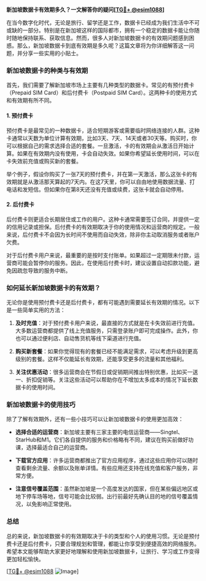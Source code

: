 **新加坡数据卡有效期多久？一文解答你的疑问[[TG💪+ @esim1088](https://t.me/s/esim1088)]**

在当今数字化时代，无论是旅行、留学还是工作，数据卡已经成为我们生活中不可或缺的一部分。特别是在新加坡这样的国际都市，拥有一个稳定的数据卡能让你随时随地保持联系、获取信息。然而，很多人对新加坡数据卡的有效期问题感到困惑。那么，新加坡数据卡到底有效期是多久呢？这篇文章将为你详细解答这一问题，并分享一些实用的小贴士。

### 新加坡数据卡的种类与有效期

首先，我们需要了解新加坡市场上主要有几种类型的数据卡。常见的有预付费卡（Prepaid SIM Card）和后付费卡（Postpaid SIM Card）。这两种卡的使用方式和有效期有所不同。

#### 1. 预付费卡

预付费卡是最常见的一种数据卡，适合短期游客或需要临时网络连接的人群。这种卡通常以天数为单位计算有效期，比如3天、7天、14天或者30天等。购买时，你可以根据自己的需求选择合适的套餐。一旦激活，卡的有效期会从激活日开始计算。如果在有效期内没有使用，卡会自动失效。如果你希望延长使用时间，可以在卡失效前充值或购买新的套餐。

举个例子，假设你购买了一张7天的预付费卡，并在第一天激活，那么这张卡的有效期就是从激活那天算起的7天内。在这7天里，你可以自由地使用数据流量、打电话和发短信。但如果你在第8天还没有充值或续费，这张卡就会自动停用。

#### 2. 后付费卡

后付费卡则更适合长期居住或工作的用户。这种卡通常需要签订合同，并提供一定的信用记录或担保。后付费卡的有效期取决于你的使用情况和运营商的规定。一般来说，后付费卡不会因为长时间不使用而自动失效，除非你主动取消服务或者账户欠费。

对于后付费卡用户来说，最重要的是按时支付账单。如果超过一定期限未付款，运营商可能会暂停你的服务。因此，在使用后付费卡时，建议设置自动扣款功能，避免因疏忽导致的服务中断。

### 如何延长新加坡数据卡的有效期？

无论你是使用预付费卡还是后付费卡，都有可能遇到需要延长有效期的情况。以下是一些简单实用的方法：

1. **及时充值**：对于预付费卡用户来说，最直接的方式就是在卡失效前进行充值。大多数运营商都提供了线上充值服务，只需登录账户即可完成操作。此外，你也可以通过便利店、自动售货机等线下渠道进行充值。

2. **购买新套餐**：如果你觉得现有的套餐已经不能满足需求，可以考虑升级到更高级别的套餐。这样不仅能延长有效期，还能享受更多的流量和其他福利。

3. **关注优惠活动**：很多运营商会在节假日或促销期间推出特别优惠，比如买一送一、折扣促销等。关注这些活动可以帮助你在不增加太多成本的情况下延长数据卡的使用时间。

### 新加坡数据卡的使用技巧

除了了解有效期外，还有一些小技巧可以让新加坡数据卡的使用更加高效：

- **选择合适的运营商**：新加坡主要有三家主要的电信运营商——Singtel、StarHub和M1。它们各自提供的服务和价格略有不同，建议在购买前做好功课，选择最适合自己的运营商。
  
- **下载官方应用**：许多运营商都推出了官方应用程序，通过这些应用你可以随时查看剩余流量、余额以及账单详情。有些应用还支持在线充值和客户服务，非常方便。

- **注意信号覆盖范围**：虽然新加坡是一个高度发达的国家，但在某些偏远地区或地下停车场等地，信号可能会比较弱。出行前最好先确认目的地的信号覆盖情况，以免影响正常使用。

### 总结

总的来说，新加坡数据卡的有效期取决于卡的类型和个人的使用习惯。无论是预付费卡还是后付费卡，只要合理规划和管理，都能让你享受到便捷高效的网络服务。希望本文能够帮助大家更好地理解和使用新加坡数据卡，让旅行、学习或工作变得更加轻松愉快。

[[TG💪+ @esim1088](https://t.me/s/esim1088) ![Image](https://i.postimg.cc/4NQfJmqS/Snipaste-2025-05-13-00-14-12.png)]